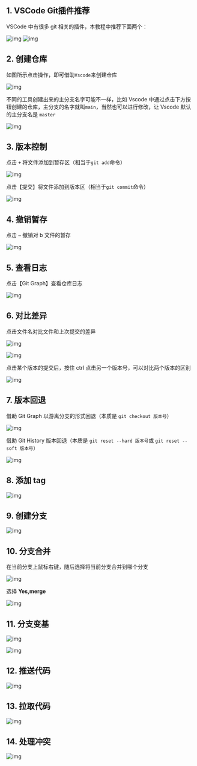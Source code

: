 ## 1. VSCode Git插件推荐

VSCode 中有很多 git 相关的插件，本教程中推荐下面两个：

![img](https://cdn.jsdelivr.net/gh/EvanCookie/pictureBed@master/vscode_git/1712460146110-aa4bb544-2e23-430e-8c34-bd20576e06fd.png)
![img](https://cdn.jsdelivr.net/gh/EvanCookie/pictureBed@master/vscode_git/1712460302583-786d3932-d144-44df-bf93-43cf9d60be3d.png)

## 2. 创建仓库

如图所示点击操作，即可借助`Vscode`来创建仓库

![img](https://cdn.jsdelivr.net/gh/EvanCookie/pictureBed@master/vscode_git/1712556404604-62a6c085-7ed4-4447-bbeb-30e53b50c519-1721547902308-154.png)

不同的工具创建出来的主分支名字可能不一样，比如 Vscode 中通过点击下方按钮创建的仓库，主分支的名字就叫`main`，当然也可以进行修改，让 Vscode 默认的主分支名是 `master`

![img](https://cdn.jsdelivr.net/gh/EvanCookie/pictureBed@master/vscode_git/1712891047594-1dc808d3-cbbe-4862-981f-4513324a78ae.png)

## 3. 版本控制

点击  `+`  将文件添加到暂存区（相当于`git add`命令）

![img](https://cdn.jsdelivr.net/gh/EvanCookie/pictureBed@master/vscode_git/1712556976563-d185460b-3e6b-44dd-b57d-6286a2effa11.png)

点击【提交】将文件添加到版本区（相当于`git commit`命令）

![img](https://cdn.jsdelivr.net/gh/EvanCookie/pictureBed@master/vscode_git/1712557062735-d8082b50-861d-4bcc-8f06-1ad590deb4c6.png)

## 4. 撤销暂存

点击 `—` 撤销对 b 文件的暂存

![img](https://cdn.jsdelivr.net/gh/EvanCookie/pictureBed@master/vscode_git/1712557180691-0674c78a-f0eb-4094-b565-9ba20711a957.png)

## 5. 查看日志

点击【Git Graph】查看仓库日志

![img](https://cdn.jsdelivr.net/gh/EvanCookie/pictureBed@master/vscode_git/1712557564352-17899a97-01c7-4d88-ab70-d875e9da52bd.png)

## 6. 对比差异

点击文件名对比文件和上次提交的差异

![img](https://cdn.jsdelivr.net/gh/EvanCookie/pictureBed@master/vscode_git/1712558030800-4fc911d8-4725-478a-8f9d-55d36a086887.png)

![img](https://cdn.jsdelivr.net/gh/EvanCookie/pictureBed@master/vscode_git/1712558051173-9c19f3fa-11a0-4cac-89ab-e30f76f0be6a.png)

点击某个版本的提交后，按住 ctrl 点击另一个版本号，可以对比两个版本的区别

![img](https://cdn.jsdelivr.net/gh/EvanCookie/pictureBed@master/vscode_git/1712892450863-8c9d3f5a-3b68-45b5-99bf-72f9ea1cfcc1.png)

## 7. 版本回退

借助 Git Graph 以游离分支的形式回退（本质是 `git checkout 版本号`）

![img](https://cdn.jsdelivr.net/gh/EvanCookie/pictureBed@master/vscode_git/1712892732660-dba13139-1061-4f37-91ac-8c2a1319455d.png)

借助 Git History 版本回退（本质是 `git reset --hard 版本号`或 `git reset --soft 版本号`）

![img](https://cdn.jsdelivr.net/gh/EvanCookie/pictureBed@master/vscode_git/1712892866371-9792c18d-b4dc-4e72-9131-1b02ec9201a3.png)

## 8. 添加 tag

![img](https://cdn.jsdelivr.net/gh/EvanCookie/pictureBed@master/vscode_git/1712892949205-cdf5133d-a4e1-458e-aaca-228f94988376.png)

## 9. 创建分支

![img](https://cdn.jsdelivr.net/gh/EvanCookie/pictureBed@master/vscode_git/1712893556188-f96ea183-ee9b-4917-ad42-f8cd6bd98851.png)

## 10. 分支合并

在当前分支上鼠标右键，随后选择将当前分支合并到哪个分支

![img](https://cdn.jsdelivr.net/gh/EvanCookie/pictureBed@master/vscode_git/1712898638404-3c0361eb-c851-422c-9f89-b8115f643eb1.png)

选择 **Yes,merge**

![img](https://cdn.jsdelivr.net/gh/EvanCookie/pictureBed@master/vscode_git/1712898652258-1beef4de-6431-48ee-a85b-fccbb9865ec1.png)

## 11. 分支变基

![img](https://cdn.jsdelivr.net/gh/EvanCookie/pictureBed@master/vscode_git/1712901334319-edb4f2d7-2f5b-4d42-9581-ce9b6e7bd3f3.png)

![img](https://cdn.jsdelivr.net/gh/EvanCookie/pictureBed@master/vscode_git/1712901355177-972e9c05-b05a-4747-9a98-756e88321af6.png)

## 12. 推送代码

![img](https://cdn.jsdelivr.net/gh/EvanCookie/pictureBed@master/vscode_git/1712901387312-d5273e32-b4d5-4ab4-8ecb-c50bdc96fea7.png)

## 13. 拉取代码

![img](https://cdn.jsdelivr.net/gh/EvanCookie/pictureBed@master/vscode_git/1712901408851-0f48ec59-5072-46ca-ab20-510ffc274b9c.png)

## 14. 处理冲突

![img](https://cdn.jsdelivr.net/gh/EvanCookie/pictureBed@master/vscode_git/1712974519154-685b04f0-1e4b-4089-a1a5-4da06e58dbaa.png)



